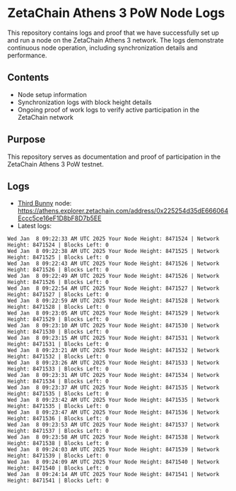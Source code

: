 # ZetaChain Athens 3 PoW Node Logs
This repository contains logs and proof that we have successfully set up and run a node on the ZetaChain Athens 3 network. The logs demonstrate continuous node operation, including synchronization details and performance.

## Contents
- Node setup information
- Synchronization logs with block height details
- Ongoing proof of work logs to verify active participation in the ZetaChain network

## Purpose
This repository serves as documentation and proof of participation in the ZetaChain Athens 3 PoW testnet.

## Logs

- [Third Bunny](https://thirdbunny.xyz/) node: https://athens.explorer.zetachain.com/address/0x225254d35dE666064Eccc5ce16eF1D8bF8D7b5EE
- Latest logs:
```
Wed Jan  8 09:22:33 AM UTC 2025 Your Node Height: 8471524 | Network Height: 8471524 | Blocks Left: 0
Wed Jan  8 09:22:38 AM UTC 2025 Your Node Height: 8471525 | Network Height: 8471525 | Blocks Left: 0
Wed Jan  8 09:22:43 AM UTC 2025 Your Node Height: 8471526 | Network Height: 8471526 | Blocks Left: 0
Wed Jan  8 09:22:49 AM UTC 2025 Your Node Height: 8471526 | Network Height: 8471526 | Blocks Left: 0
Wed Jan  8 09:22:54 AM UTC 2025 Your Node Height: 8471527 | Network Height: 8471527 | Blocks Left: 0
Wed Jan  8 09:22:59 AM UTC 2025 Your Node Height: 8471528 | Network Height: 8471528 | Blocks Left: 0
Wed Jan  8 09:23:05 AM UTC 2025 Your Node Height: 8471529 | Network Height: 8471529 | Blocks Left: 0
Wed Jan  8 09:23:10 AM UTC 2025 Your Node Height: 8471530 | Network Height: 8471530 | Blocks Left: 0
Wed Jan  8 09:23:15 AM UTC 2025 Your Node Height: 8471531 | Network Height: 8471531 | Blocks Left: 0
Wed Jan  8 09:23:21 AM UTC 2025 Your Node Height: 8471532 | Network Height: 8471532 | Blocks Left: 0
Wed Jan  8 09:23:26 AM UTC 2025 Your Node Height: 8471533 | Network Height: 8471533 | Blocks Left: 0
Wed Jan  8 09:23:31 AM UTC 2025 Your Node Height: 8471534 | Network Height: 8471534 | Blocks Left: 0
Wed Jan  8 09:23:37 AM UTC 2025 Your Node Height: 8471535 | Network Height: 8471535 | Blocks Left: 0
Wed Jan  8 09:23:42 AM UTC 2025 Your Node Height: 8471535 | Network Height: 8471535 | Blocks Left: 0
Wed Jan  8 09:23:47 AM UTC 2025 Your Node Height: 8471536 | Network Height: 8471536 | Blocks Left: 0
Wed Jan  8 09:23:53 AM UTC 2025 Your Node Height: 8471537 | Network Height: 8471537 | Blocks Left: 0
Wed Jan  8 09:23:58 AM UTC 2025 Your Node Height: 8471538 | Network Height: 8471538 | Blocks Left: 0
Wed Jan  8 09:24:03 AM UTC 2025 Your Node Height: 8471539 | Network Height: 8471539 | Blocks Left: 0
Wed Jan  8 09:24:09 AM UTC 2025 Your Node Height: 8471540 | Network Height: 8471540 | Blocks Left: 0
Wed Jan  8 09:24:14 AM UTC 2025 Your Node Height: 8471541 | Network Height: 8471541 | Blocks Left: 0
```
